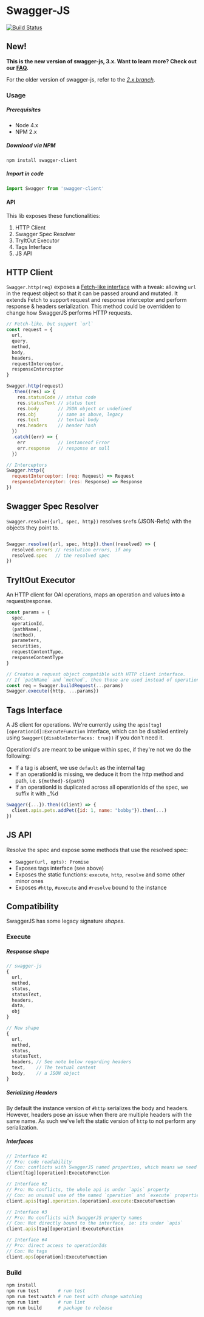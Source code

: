 Swagger-JS
===========

[![Build Status](https://travis-ci.org/swagger-api/swagger-js.svg?branch=master)](https://travis-ci.org/swagger-api/swagger-js)

## New!

**This is the new version of swagger-js, 3.x. Want to learn more? Check out our [FAQ](http://swagger.io/new-ui-faq/).**

For the older version of swagger-js, refer to the [*2.x branch*](https://github.com/swagger-api/swagger-js/tree/2.x).

### Usage

##### Prerequisites
- Node 4.x
- NPM 2.x

##### Download via NPM

```
npm install swagger-client
```

##### Import in code

```javascript
import Swagger from 'swagger-client'
```

#### API

This lib exposes these functionalities:

1. HTTP Client
1. Swagger Spec Resolver
1. TryItOut Executor
1. Tags Interface
1. JS API

HTTP Client
-----------

`Swagger.http(req)` exposes a [Fetch-like interface](https://github.com/matthew-andrews/isomorphic-fetch) with a tweak: allowing `url` in the request object so that it can be passed around and mutated. It extends Fetch to support request and response interceptor and perform response & headers serialization. This method could be overridden to change how SwaggerJS performs HTTP requests.

```js
// Fetch-like, but support `url`
const request = {
  url,
  query,
  method,
  body,
  headers,
  requestInterceptor,
  responseInterceptor
}

Swagger.http(request)
  .then((res) => {
    res.statusCode // status code
    res.statusText // status text
    res.body       // JSON object or undefined
    res.obj        // same as above, legacy
    res.text       // textual body
    res.headers    // header hash
  })
  .catch((err) => {
    err            // instanceof Error
    err.response   // response or null
  })

// Interceptors
Swagger.http({
  requestInterceptor: (req: Request) => Request
  responseInterceptor: (res: Response) => Response
})

```

Swagger Spec Resolver
---------------------

`Swagger.resolve({url, spec, http})` resolves `$ref`s (JSON-Refs) with the objects they point to.

```js

Swagger.resolve({url, spec, http}).then((resolved) => {
  resolved.errors // resolution errors, if any
  resolved.spec   // the resolved spec
})
```

TryItOut Executor
-----------------
An HTTP client for OAI operations, maps an operation and values into a request/response.

```js
const params = {
  spec,
  operationId,
  (pathName),
  (method),
  parameters,
  securities,
  requestContentType,
  responseContentType
}

// Creates a request object compatible with HTTP client interface.
// If `pathName` and `method`, then those are used instead of operationId.
const req = Swagger.buildRequest(...params)
Swagger.execute({http, ...params})
```

Tags Interface
--------------
A JS client for operations. We're currently using the `apis[tag][operationId]:ExecuteFunction` interface, which can be disabled entirely using `Swagger({disableInterfaces: true})` if you don't need it.

OperationId's are meant to be unique within spec, if they're not we do the following:
- If a tag is absent, we use `default` as the internal tag
- If an operationId is missing, we deduce it from the http method and path, i.e. `${method}-${path}`
- If an operationId is duplicated across all operationIds of the spec, we suffix it with \_%d

```js
Swagger({...}).then((client) => {
  client.apis.pets.addPet({id: 1, name: "bobby"}).then(...)
})
```

JS API
------

Resolve the spec and expose some methods that use the resolved spec:

- `Swagger(url, opts): Promise`
- Exposes tags interface (see above)
- Exposes the static functions: `execute`, `http`, `resolve` and some other minor ones
- Exposes `#http`, `#execute` and `#resolve` bound to the instance

Compatibility
-------------

SwaggerJS has some legacy signature _shapes_.

### Execute
##### Response shape
```js
// swagger-js
{
  url,
  method,
  status,
  statusText,
  headers,
  data,
  obj
}

// New shape
{
  url,
  method,
  status,
  statusText,
  headers, // See note below regarding headers
  text,    // The textual content
  body,    // a JSON object
}
```

##### Serializing Headers

By default the instance version of `#http` serializes the body and headers.
However, headers pose an issue when there are multiple headers with the same name.
As such we've left the static version of `http` to not perform any serialization.

##### Interfaces

```js
// Interface #1
// Pro: code readability
// Con: conflicts with SwaggerJS named properties, which means we need to rename tags or properties (both aren't fun).
client[tag][operation]:ExecuteFunction

// Interface #2
// Pro: No conflicts, the whole api is under `apis` property
// Con: an unusual use of the named `operation` and `execute` properties, instead of simply making the operation the function
client.apis[tag].operation.[operation].execute:ExecuteFunction

// Interface #3
// Pro: No conflicts with SwaggerJS property names
// Con: Not directly bound to the interface, ie: its under `apis`
client.apis[tag][operation]:ExecuteFunction

// Interface #4
// Pro: direct access to operationIds
// Con: No tags
client.ops[operation]:ExecuteFunction
```


### Build

```sh
npm install
npm run test       # run test
npm run test:watch # run test with change watching
npm run lint       # run lint
npm run build      # package to release
```
